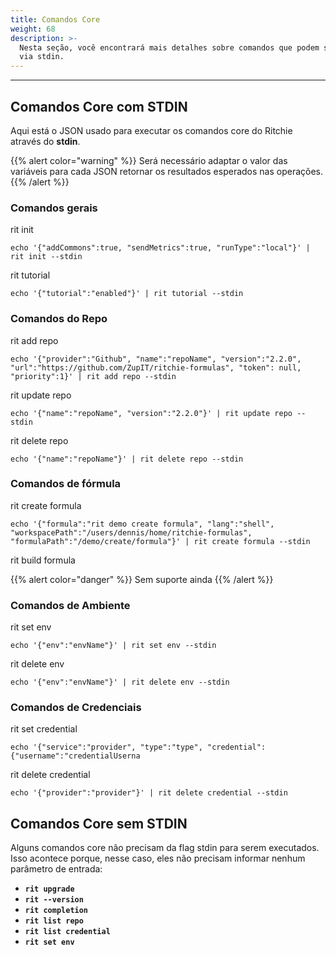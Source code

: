 ```yaml
---
title: Comandos Core
weight: 68
description: >-
  Nesta seção, você encontrará mais detalhes sobre comandos que podem ser usados
  via stdin.
---
```


---

## Comandos Core com STDIN

Aqui está o JSON usado para executar os comandos core do Ritchie através do **stdin**.

{{% alert color="warning" %}}
Será necessário adaptar o valor das variáveis para cada JSON retornar os resultados esperados nas operações. 
{{% /alert %}}

### Comandos gerais

rit init

```text
echo '{"addCommons":true, "sendMetrics":true, "runType":"local"}' | rit init --stdin
```

rit tutorial

```text
echo '{"tutorial":"enabled"}' | rit tutorial --stdin
```

### Comandos do Repo

rit add repo

```text
echo '{"provider":"Github", "name":"repoName", "version":"2.2.0", "url":"https://github.com/ZupIT/ritchie-formulas", "token": null, "priority":1}' | rit add repo --stdin
```

rit update repo

```text
echo '{"name":"repoName", "version":"2.2.0"}' | rit update repo --stdin
```

rit delete repo

```text
echo '{"name":"repoName"}' | rit delete repo --stdin
```

### Comandos de fórmula

rit create formula

```text
echo '{"formula":"rit demo create formula", "lang":"shell", "workspacePath":"/users/dennis/home/ritchie-formulas", "formulaPath":"/demo/create/formula"}' | rit create formula --stdin
```

rit build formula 

{{% alert color="danger" %}}
Sem suporte ainda
{{% /alert %}}

### Comandos de Ambiente

rit set env

```text
echo '{"env":"envName"}' | rit set env --stdin
```

rit delete env

```text
echo '{"env":"envName"}' | rit delete env --stdin
```

### Comandos de Credenciais

rit set credential

```text
echo '{"service":"provider", "type":"type", "credential": {"username":"credentialUserna
```

rit delete credential

```text
echo '{"provider":"provider"}' | rit delete credential --stdin
```

## Comandos Core sem STDIN

Alguns comandos core não precisam da flag stdin para serem executados. Isso acontece porque, nesse caso, eles não precisam informar nenhum parâmetro de entrada:

* **`rit upgrade`**
* **`rit --version`**
* **`rit completion`**
* **`rit list repo`**
* **`rit list credential`**
* **`rit set env`**
